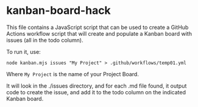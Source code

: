 # kanban-board-hack

This file contains a JavaScript script that can be used to create a GitHub Actions workflow script that will 
create and populate a Kanban board with issues (all in the todo column).

To run it, use:

```
node kanban.mjs issues "My Project" > .github/workflows/temp01.yml
```

Where `My Project` is the name of your Project Board.

It will look in the ./issues directory, and for each .md file found, it 
output code to create the issue, and add it to the todo column on the indicated Kanban board.

